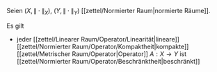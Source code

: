 Seien $(X, \| \cdot \|_X)$, $(Y, \| \cdot \|_Y)$ [[zettel/Normierter Raum|normierte Räume]].

Es gilt
- jeder [[zettel/Linearer Raum/Operator/Linearität|lineare]] [[zettel/Normierter Raum/Operator/Kompaktheit|kompakte]] [[zettel/Metrischer Raum/Operator|Operator]] $A : X \to Y$ ist [[zettel/Normierter Raum/Operator/Beschränktheit|beschränkt]]